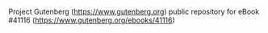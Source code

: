 Project Gutenberg (https://www.gutenberg.org) public repository for eBook #41116 (https://www.gutenberg.org/ebooks/41116)
